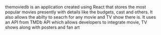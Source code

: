 themoviedb is an application created using React that stores the most popular movies presently with details like the budgets, cast and others. It also allows the abilty to seacrh for any movie and TV show there is. It uses an API from TMDb API which allows developers to integrate movie, TV shows along with posters and fan art
